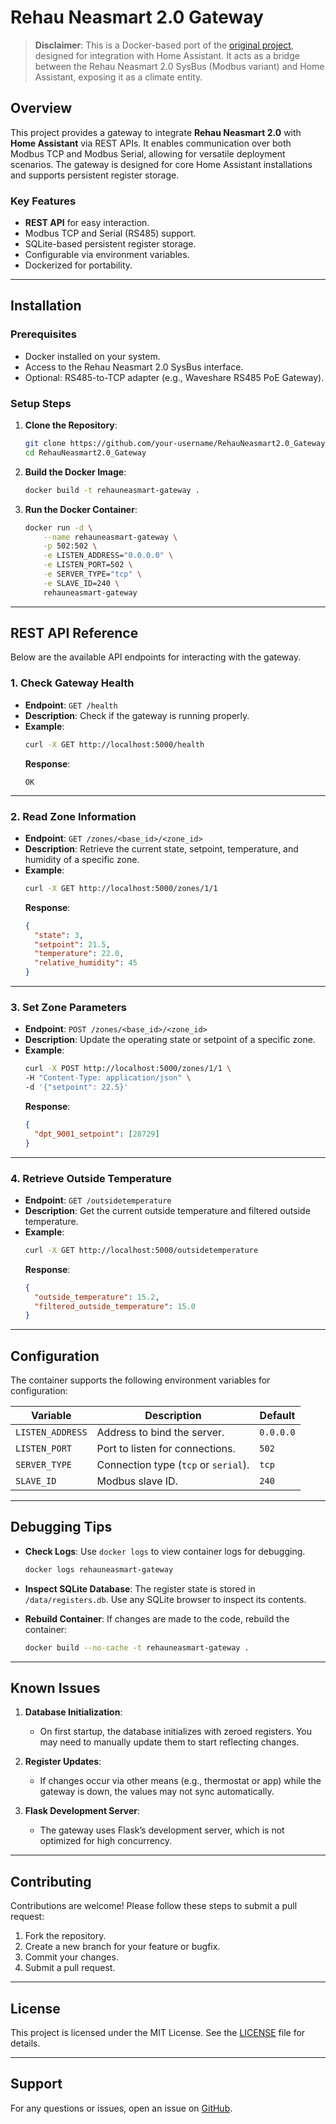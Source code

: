# Rehau Neasmart 2.0 Gateway

> **Disclaimer**: This is a Docker-based port of the [original project](https://github.com/MatteoManzoni/RehauNeasmart2.0_Gateway), designed for integration with Home Assistant. It acts as a bridge between the Rehau Neasmart 2.0 SysBus (Modbus variant) and Home Assistant, exposing it as a climate entity.

## Overview

This project provides a gateway to integrate **Rehau Neasmart 2.0** with **Home Assistant** via REST APIs. It enables communication over both Modbus TCP and Modbus Serial, allowing for versatile deployment scenarios. The gateway is designed for core Home Assistant installations and supports persistent register storage.

### Key Features

- **REST API** for easy interaction.
- Modbus TCP and Serial (RS485) support.
- SQLite-based persistent register storage.
- Configurable via environment variables.
- Dockerized for portability.

---

## Installation

### Prerequisites

- Docker installed on your system.
- Access to the Rehau Neasmart 2.0 SysBus interface.
- Optional: RS485-to-TCP adapter (e.g., Waveshare RS485 PoE Gateway).

### Setup Steps

1. **Clone the Repository**:

   ```bash
   git clone https://github.com/your-username/RehauNeasmart2.0_Gateway.git
   cd RehauNeasmart2.0_Gateway
   ```

2. **Build the Docker Image**:

   ```bash
   docker build -t rehauneasmart-gateway .
   ```

3. **Run the Docker Container**:
   ```bash
   docker run -d \
       --name rehauneasmart-gateway \
       -p 502:502 \
       -e LISTEN_ADDRESS="0.0.0.0" \
       -e LISTEN_PORT=502 \
       -e SERVER_TYPE="tcp" \
       -e SLAVE_ID=240 \
       rehauneasmart-gateway
   ```

---

## REST API Reference

Below are the available API endpoints for interacting with the gateway.

### **1. Check Gateway Health**

- **Endpoint**: `GET /health`
- **Description**: Check if the gateway is running properly.
- **Example**:
  ```bash
  curl -X GET http://localhost:5000/health
  ```
  **Response**:
  ```
  OK
  ```

---

### **2. Read Zone Information**

- **Endpoint**: `GET /zones/<base_id>/<zone_id>`
- **Description**: Retrieve the current state, setpoint, temperature, and humidity of a specific zone.
- **Example**:
  ```bash
  curl -X GET http://localhost:5000/zones/1/1
  ```
  **Response**:
  ```json
  {
    "state": 3,
    "setpoint": 21.5,
    "temperature": 22.0,
    "relative_humidity": 45
  }
  ```

---

### **3. Set Zone Parameters**

- **Endpoint**: `POST /zones/<base_id>/<zone_id>`
- **Description**: Update the operating state or setpoint of a specific zone.
- **Example**:
  ```bash
  curl -X POST http://localhost:5000/zones/1/1 \
  -H "Content-Type: application/json" \
  -d '{"setpoint": 22.5}'
  ```
  **Response**:
  ```json
  {
    "dpt_9001_setpoint": [28729]
  }
  ```

---

### **4. Retrieve Outside Temperature**

- **Endpoint**: `GET /outsidetemperature`
- **Description**: Get the current outside temperature and filtered outside temperature.
- **Example**:
  ```bash
  curl -X GET http://localhost:5000/outsidetemperature
  ```
  **Response**:
  ```json
  {
    "outside_temperature": 15.2,
    "filtered_outside_temperature": 15.0
  }
  ```

---

## Configuration

The container supports the following environment variables for configuration:

| Variable         | Description                          | Default   |
| ---------------- | ------------------------------------ | --------- |
| `LISTEN_ADDRESS` | Address to bind the server.          | `0.0.0.0` |
| `LISTEN_PORT`    | Port to listen for connections.      | `502`     |
| `SERVER_TYPE`    | Connection type (`tcp` or `serial`). | `tcp`     |
| `SLAVE_ID`       | Modbus slave ID.                     | `240`     |

---

## Debugging Tips

- **Check Logs**:
  Use `docker logs` to view container logs for debugging.

  ```bash
  docker logs rehauneasmart-gateway
  ```

- **Inspect SQLite Database**:
  The register state is stored in `/data/registers.db`. Use any SQLite browser to inspect its contents.

- **Rebuild Container**:
  If changes are made to the code, rebuild the container:
  ```bash
  docker build --no-cache -t rehauneasmart-gateway .
  ```

---

## Known Issues

1. **Database Initialization**:

   - On first startup, the database initializes with zeroed registers. You may need to manually update them to start reflecting changes.

2. **Register Updates**:

   - If changes occur via other means (e.g., thermostat or app) while the gateway is down, the values may not sync automatically.

3. **Flask Development Server**:
   - The gateway uses Flask’s development server, which is not optimized for high concurrency.

---

## Contributing

Contributions are welcome! Please follow these steps to submit a pull request:

1. Fork the repository.
2. Create a new branch for your feature or bugfix.
3. Commit your changes.
4. Submit a pull request.

---

## License

This project is licensed under the MIT License. See the [LICENSE](./LICENSE) file for details.

---

## Support

For any questions or issues, open an issue on [GitHub](https://github.com/your-username/RehauNeasmart2.0_Gateway/issues).
